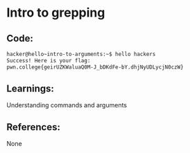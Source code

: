 # Intro to grepping
## Code:
```bash
hacker@hello~intro-to-arguments:~$ hello hackers
Success! Here is your flag:
pwn.college{geirUZKWaluaQ0M-J_bDKdFe-bY.dhjNyUDLycjN0czW}
```
## Learnings:
Understanding commands and arguments

## References:
None
